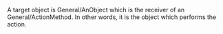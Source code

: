 

A target object is General/AnObject which is the receiver of an General/ActionMethod. In other words, it is the object which performs the action.